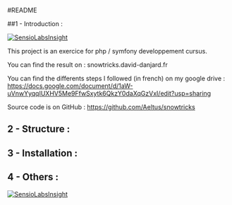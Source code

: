 #README

##1 - Introduction :

[![SensioLabsInsight](https://insight.sensiolabs.com/projects/391b82c1-07e0-4b4f-867c-90f3bda98d69/big.png)](https://insight.sensiolabs.com/projects/391b82c1-07e0-4b4f-867c-90f3bda98d69)

This project is an exercice for php / symfony developpement cursus.

You can find the result on : snowtricks.david-danjard.fr

You can find the differents steps I followed (in french) on my google drive : https://docs.google.com/document/d/1aW-uVnwYyqqIUXHV5Me9FfwSxytk6QkzY0daXqGzVxI/edit?usp=sharing

Source code is on GitHub : https://github.com/Aeltus/snowtricks


## 2 - Structure :

## 3 - Installation :

## 4 - Others :

[![SensioLabsInsight](https://insight.sensiolabs.com/projects/391b82c1-07e0-4b4f-867c-90f3bda98d69/mini.png)](https://insight.sensiolabs.com/projects/391b82c1-07e0-4b4f-867c-90f3bda98d69)
